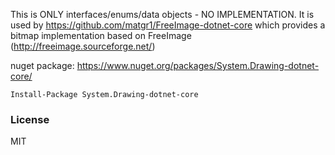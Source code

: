 This is ONLY interfaces/enums/data objects - NO IMPLEMENTATION.  It is used by https://github.com/matgr1/FreeImage-dotnet-core which provides a bitmap implementation based on FreeImage (http://freeimage.sourceforge.net/)

nuget package: https://www.nuget.org/packages/System.Drawing-dotnet-core/

`Install-Package System.Drawing-dotnet-core`

### License

MIT